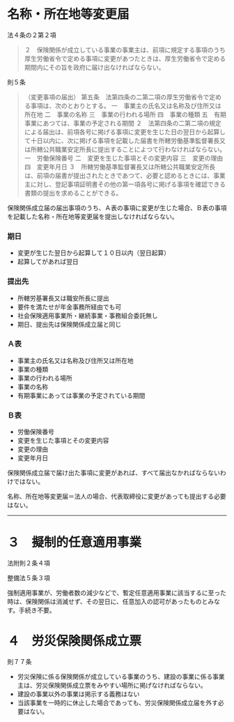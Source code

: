 # 名称・所在地等変更届
法４条の２第２項

>２　保険関係が成立している事業の事業主は、前項に規定する事項のうち厚生労働省令で定める事項に変更があつたときは、厚生労働省令で定める期間内にその旨を政府に届け出なければならない。


則５条
> （変更事項の届出）
> 第五条　法第四条の二第二項の厚生労働省令で定める事項は、次のとおりとする。
> 一　事業主の氏名又は名称及び住所又は所在地
> 二　事業の名称
> 三　事業の行われる場所
> 四　事業の種類
> 五　有期事業にあつては、事業の予定される期間
> ２　法第四条の二第二項の規定による届出は、前項各号に掲げる事項に変更を生じた日の翌日から起算して十日以内に、次に掲げる事項を記載した届書を所轄労働基準監督署長又は所轄公共職業安定所長に提出することによつて行わなければならない。
> 一　労働保険番号
> 二　変更を生じた事項とその変更内容
> 三　変更の理由
> 四　変更年月日
> ３　所轄労働基準監督署長又は所轄公共職業安定所長は、前項の届書が提出されたときであつて、必要と認めるときには、事業主に対し、登記事項証明書その他の第一項各号に掲げる事項を確認できる書類の提出を求めることができる。

保険関係成立届の届出事項のうち、Ａ表の事項に変更が生じた場合、Ｂ表の事項を記載した名称・所在地等変更届を提出しなければならない。

### 期日
- 変更が生じた翌日から起算して１０日以内（翌日起算）
- 起算してがあれば翌日
### 提出先
- 所轄労基署長又は職安所長に提出
- 要件を満たせが年金事務所経由でも可
- 社会保険適用事業所・継続事業・事務組合委託無し
- 期日、提出先は保険関係成立届と同じ

### Ａ表
- 事業主の氏名又は名称及び住所又は所在地
- 事業の種類
- 事業の行われる場所
- 事業の名称
- 有期事業にあっては事業の予定されている期間

### Ｂ表
- 労働保険番号
- 変更を生じた事項とその変更内容
- 変更の理由
- 変更年月日

保険関係成立届で届け出た事項に変更があれば、すべて届出なかればならないわけではない。

名称、所在地等変更届＝法人の場合、代表取締役に変更があっても提出する必要はない。

---

# ３　擬制的任意適用事業
法附則２条４項

整備法５条３項

強制適用事業が、労働者数の減少などで、暫定任意適用事業に該当するに至った時は、保険関係は消滅せず、その翌日に、任意加入の認可があったものとみなす。手続き不要。

# ４　労災保険関係成立票
則７７条

- 労災保険に係る保険関係が成立している事業のうち、建設の事業に係る事業主は、労災保険関係成立票をみやすい場所に掲げなければならない。
- 建設の事業以外の事業は掲示する義務はない
- 当該事業を一時的に休止した場合であっても、労災保険関係成立届を外す必要はない。














